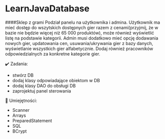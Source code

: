 # LearnJavaDatabase

####Sklep z grami
Podział panelu na użytkownika i admina. Użytkownik ma mieć dostęp do wszytskich dostępnych gier razem z cenami(przyjmij, że w bazie nie będzie więcej niż 65 000 produktów), 
może również wyświetlić listę na podstawie kategorii. Admin musi dodatkowo mieć opcję dodawania nowych gier, updatowania cen, usuwania/ukrywania gier z bazy danych, 
wyświetlanie wszystkich gier alfabetycznie. Dodaj również pracowników odpowiedzialnych za konkretne kategorie gier.

:heavy_check_mark: Zadania:
- stwórz DB
- dodaj klasy odpowiadające obiektom w DB
- dodaj klasy DAO do obsługi DB 
- zaprojektuj panel sterowania

:open_book: Umiejętności: 
- Scanner
- Arrays
- PreparedStatement
- SQL
- BCrypt

